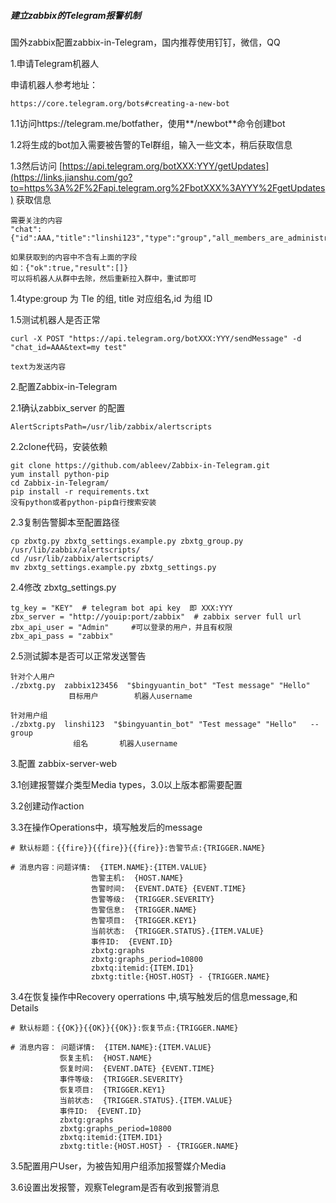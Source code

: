 ##### 建立zabbix的Telegram报警机制

国外zabbix配置zabbix-in-Telegram，国内推荐使用钉钉，微信，QQ

1.申请Telegram机器人

申请机器人参考地址：

```
https://core.telegram.org/bots#creating-a-new-bot
```

1.1访问https://telegram.me/botfather，使用**/newbot**命令创建bot

1.2将生成的bot加入需要被告警的Tel群组，输入一些文本，稍后获取信息

1.3然后访问 [https://api.telegram.org/botXXX:YYY/getUpdates](https://links.jianshu.com/go?to=https%3A%2F%2Fapi.telegram.org%2FbotXXX%3AYYY%2FgetUpdates) 获取信息

```shell
需要关注的内容
"chat":{"id":AAA,"title":"linshi123","type":"group","all_members_are_administrators":true},
```

```shell
如果获取到的内容中不含有上面的字段
如：{"ok":true,"result":[]}
可以将机器人从群中去除，然后重新拉入群中，重试即可
```

1.4type:group 为 Tle 的组, title 对应组名,id 为组 ID

1.5测试机器人是否正常

```shell
curl -X POST "https://api.telegram.org/botXXX:YYY/sendMessage" -d "chat_id=AAA&text=my test"
                                                                               text为发送内容
```



2.配置Zabbix-in-Telegram

2.1确认zabbix_server 的配置

```shell
AlertScriptsPath=/usr/lib/zabbix/alertscripts
```

2.2clone代码，安装依赖

```shell
git clone https://github.com/ableev/Zabbix-in-Telegram.git
yum install python-pip
cd Zabbix-in-Telegram/
pip install -r requirements.txt
没有python或者python-pip自行搜索安装
```

2.3复制告警脚本至配置路径

```shell
cp zbxtg.py zbxtg_settings.example.py zbxtg_group.py /usr/lib/zabbix/alertscripts/
cd /usr/lib/zabbix/alertscripts/
mv zbxtg_settings.example.py zbxtg_settings.py
```

2.4修改 zbxtg_settings.py

```shell
tg_key = "KEY"  # telegram bot api key  即 XXX:YYY 
zbx_server = "http://youip:port/zabbix"  # zabbix server full url
zbx_api_user = "Admin"     #可以登录的用户，并且有权限
zbx_api_pass = "zabbix"
```

2.5测试脚本是否可以正常发送警告

```shell
针对个人用户
./zbxtg.py  zabbix123456  "$bingyuantin_bot" "Test message" "Hello"
             目标用户        机器人username
```

```shell
针对用户组
./zbxtg.py  linshi123  "$bingyuantin_bot" "Test message" "Hello"   --group
              组名       机器人username
```



3.配置 zabbix-server-web

3.1创建报警媒介类型Media types，3.0以上版本都需要配置

3.2创建动作action

3.3在操作Operations中，填写触发后的message

```shell
# 默认标题：{{fire}}{{fire}}{{fire}}:告警节点:{TRIGGER.NAME}
```

```shell
# 消息内容：问题详情:  {ITEM.NAME}:{ITEM.VALUE}
                  告警主机:  {HOST.NAME}
				  告警时间:  {EVENT.DATE} {EVENT.TIME}
				  告警等级:  {TRIGGER.SEVERITY}
				  告警信息:  {TRIGGER.NAME}
				  告警项目:  {TRIGGER.KEY1}
				  当前状态:  {TRIGGER.STATUS}.{ITEM.VALUE}
				  事件ID:  {EVENT.ID}
				  zbxtg:graphs
				  zbxtg:graphs_period=10800
				  zbxtq:itemid:{ITEM.ID1}
				  zbxtg:title:{HOST.HOST} - {TRIGGER.NAME}
```

3.4在恢复操作中Recovery operrations 中,填写触发后的信息message,和Details

```shell
# 默认标题：{{OK}}{{OK}}{{OK}}:恢复节点:{TRIGGER.NAME}
```

```shell
# 消息内容： 问题详情:  {ITEM.NAME}:{ITEM.VALUE}
		   恢复主机:  {HOST.NAME}
		   恢复时间:  {EVENT.DATE} {EVENT.TIME}
		   事件等级:  {TRIGGER.SEVERITY}
		   恢复项目:  {TRIGGER.KEY1}
		   当前状态:  {TRIGGER.STATUS}.{ITEM.VALUE}
		   事件ID:  {EVENT.ID}
		   zbxtg:graphs
		   zbxtg:graphs_period=10800
		   zbxtq:itemid:{ITEM.ID1}
		   zbxtg:title:{HOST.HOST} - {TRIGGER.NAME}
```

3.5配置用户User，为被告知用户组添加报警媒介Media

3.6设置出发报警，观察Telegram是否有收到报警消息















